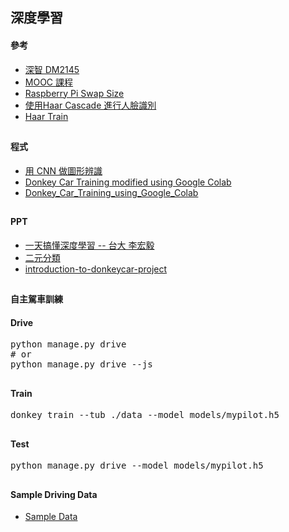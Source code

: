 ## 深度學習
#### 參考
* [深智 DM2145](https://github.com/mc6666/DL_Book)
* [MOOC 課程](https://github.com/jumbokh/Deep-Learning-MOOC)
* [Raspberry Pi Swap Size](https://cloudolife.com/2021/01/01/Raspberry-Pi/Resizing-or-disable-Swap-Size/)
* [使用Haar Cascade 進行人臉識別](https://blog.csdn.net/wutao1530663/article/details/78294349)
* [Haar Train](https://github.com/jumbokh/cv_face/tree/master/opencv/day3)
##
#### 程式
* [用 CNN 做圖形辨識](https://github.com/jumbokh/FSSH-class/blob/main/src/02-1.%20%E7%94%A8CNN%E5%9C%96%E5%BD%A2%E8%BE%A8%E8%AD%98%EF%BC%88%E9%82%84%E6%98%AFMNIST%EF%BC%89.ipynb)
* [Donkey Car Training  modified using Google Colab](https://colab.research.google.com/github/jumbokh/FSSH-class/blob/main/src/2020-03-01-TrainDonkeyCar.ipynb)
* [Donkey_Car_Training_using_Google_Colab](https://github.com/jumbokh/FSSH-class/blob/main/src/Donkey_Car_Training_using_Google_Colab.ipynb)

##
#### PPT
* [一天搞懂深度學習 -- 台大 李宏毅](https://github.com/jumbokh/FSSH-class/blob/main/docs/%E6%9D%8E%E5%AE%8F%E6%AF%85-%E4%B8%80%E5%A4%A9%E6%90%9E%E6%87%82%E6%B7%B1%E5%BA%A6%E5%AD%B8%E7%BF%92.pdf)
* [二元分類](https://github.com/jumbokh/FSSH-class/blob/main/docs/%E4%BA%8C%E5%85%83%E5%88%86%E9%A1%9E.ppt)
* [introduction-to-donkeycar-project](https://github.com/jumbokh/FSSH-class/blob/main/docs/introduction-to-donkeycar-project-190923012221%20(1).pdf)
##
#### 自主駕車訓練
#### Drive
<pre>
python manage.py drive
# or
python manage.py drive --js
</pre>
##
#### Train
<pre>
donkey train --tub ./data --model models/mypilot.h5
</pre>
##
#### Test
<pre>
python manage.py drive --model models/mypilot.h5
</pre>
##
#### Sample Driving Data
* [Sample Data](https://drive.google.com/open?id=1A5sTSddFsf494UDtnvYQBaEPYX87_LMp)
##
